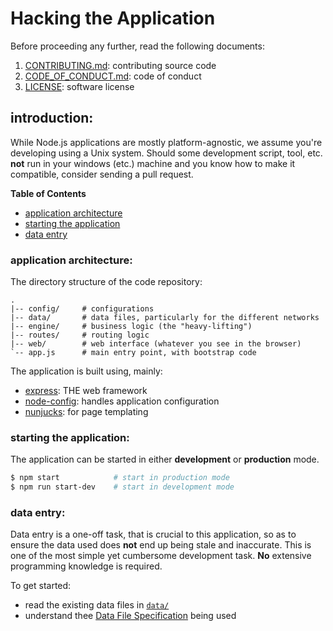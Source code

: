 # Hacking the Application

Before proceeding any further, read the following documents:

1. [CONTRIBUTING.md][contrib]: contributing source code
1. [CODE\_OF\_CONDUCT.md][coc]: code of conduct
1. [LICENSE][license]: software license

[contrib]:https://github.com/forfuturellc/mmtc-ke/blob/master/CONTRIBUTING.md
[coc]:https://github.com/forfuturellc/mmtc-ke/blob/master/CODE_OF_CONDUCT.md
[license]:https://github.com/forfuturellc/mmtc-ke/blob/master/LICENSE


## introduction:

While Node.js applications are mostly platform-agnostic, we assume you're
developing using a Unix system. Should some development script, tool, etc.
**not** run in your windows (etc.) machine and you know how to make it
compatible, consider sending a pull request.

**Table of Contents**

* [application architecture](#arch)
* [starting the application](#start)
* [data entry](#data-entry)


<a name="arch"></a>
### application architecture:

The directory structure of the code repository:

```
.
|-- config/     # configurations
|-- data/       # data files, particularly for the different networks
|-- engine/     # business logic (the "heavy-lifting")
|-- routes/     # routing logic
|-- web/        # web interface (whatever you see in the browser)
`-- app.js      # main entry point, with bootstrap code
```

The application is built using, mainly:

* [express][express]: THE web framework
* [node-config][node-config]: handles application configuration
* [nunjucks][nunjucks]: for page templating

[express]:http://expressjs.com/
[node-config]:https://github.com/lorenwest/node-config
[nunjucks]:http://nunjucks.github.io/


<a name="start"></a>
### starting the application:

The application can be started in either **development** or **production** mode.

```bash
$ npm start            # start in production mode
$ npm run start-dev    # start in development mode
```


<a name="data-entry"></a>
### data entry:

Data entry is a one-off task, that is crucial to this application, so as to
ensure the data used does **not** end up being stale and inaccurate. This
is one of the most simple yet cumbersome development task. **No**
extensive programming knowledge is required.

To get started:

* read the existing data files in [`data/`][data]
* understand thee [Data File Specification][spec] being used

[data]:https://github.com/forfuturellc/mmtc-ke/blob/master/data/
[spec]:https://github.com/forfuturellc/mmtc-ke/blob/master/data/SPEC.md
